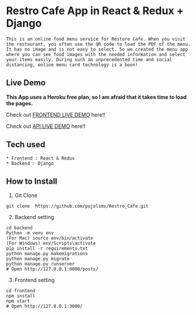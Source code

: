 # Restro Cafe App in React & Redux + Django

```
This is an online food menu service for Restore Cafe. When you visit the restaurant, you often use the QR code to load the PDF of the menu. It has no image and is not easy to select. So we created the menu app where you can see food images with the needed information and select your items easily. During such an unprecedented time and social distancing, online menu card technology is a boon!

```



## Live Demo

**This App uses a Heroku free plan, so I am afraid that it takes time to load the pages.**

Check out [FRONTEND LIVE DEMO](https://restrocafe-frontend.mayelinmaria.repl.co/) here!!

Check out [API LIVE DEMO](https://restrocafebackend.mayelinmaria.repl.co) here!!

## Tech used

```
* Frontend : React & Redux
* Backend : Django
```

## How to Install

1. Git Clone

```
git clone  https://github.com/pujolsms/Restro_Cafe.git
```

2. Backend setting

```
cd backend
Python -m venv env
(For Mac) source env/bin/activate
(For Windows) env/Scripts\activate
pip install -r requirements.txt
python manage.py makemigrations
python manage.py migrate
python manage.py runserver
# Open http://127.0.0.1:8000/posts/
```


3. Frontend setting


```
cd frontend
npm install
npm start
# Open http://127.0.0.1:3000/
```
